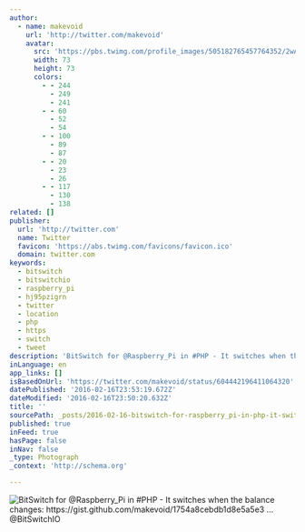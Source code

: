 ```yaml
---
author:
  - name: makevoid
    url: 'http://twitter.com/makevoid'
    avatar:
      src: 'https://pbs.twimg.com/profile_images/505182765457764352/2wAnUl4N_bigger.jpeg'
      width: 73
      height: 73
      colors:
        - - 244
          - 249
          - 241
        - - 60
          - 52
          - 54
        - - 100
          - 89
          - 87
        - - 20
          - 23
          - 26
        - - 117
          - 130
          - 138
related: []
publisher:
  url: 'http://twitter.com'
  name: Twitter
  favicon: 'https://abs.twimg.com/favicons/favicon.ico'
  domain: twitter.com
keywords:
  - bitswitch
  - bitswitchio
  - raspberry_pi
  - hj95pzigrn
  - twitter
  - location
  - php
  - https
  - switch
  - tweet
description: 'BitSwitch for @Raspberry_Pi in #PHP - It switches when the balance changes: https://gist.github.com/makevoid/1754a8cebdb1d8e5a5e3 ... @BitSwitchIO'
inLanguage: en
app_links: []
isBasedOnUrl: 'https://twitter.com/makevoid/status/604442196411064320'
datePublished: '2016-02-16T23:53:19.672Z'
dateModified: '2016-02-16T23:50:20.632Z'
title: ''
sourcePath: _posts/2016-02-16-bitswitch-for-raspberry_pi-in-php-it-switches-when-the-b.md
published: true
inFeed: true
hasPage: false
inNav: false
_type: Photograph
_context: 'http://schema.org'

---
```

![BitSwitch for &commat;Raspberry&lowbar;Pi in &num;PHP - It switches when the balance changes&colon; https&colon;&sol;&sol;gist&period;github&period;com&sol;makevoid&sol;1754a8cebdb1d8e5a5e3 &period;&period;&period; &commat;BitSwitchIO](https://pbs.twimg.com/media/CGNo48jWcAE0ujL.jpg:large)